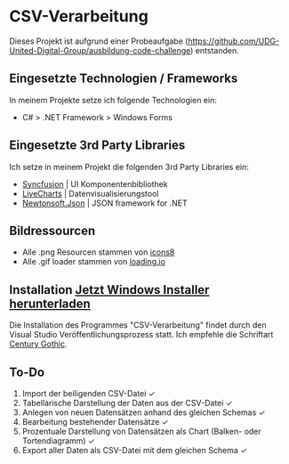 # CSV-Verarbeitung
Dieses Projekt ist aufgrund einer Probeaufgabe (https://github.com/UDG-United-Digital-Group/ausbildung-code-challenge) entstanden.

## Eingesetzte Technologien / Frameworks
In meinem Projekte setze ich folgende Technologien ein:
- C# > .NET Framework > Windows Forms

## Eingesetzte 3rd Party Libraries
Ich setze in meinem Projekt die folgenden 3rd Party Libraries ein:
- [Syncfusion](https://syncfusion.com) | UI Komponentenbibliothek
- [LiveCharts](https://lvcharts.net/) | Datenvisualisierungstool
- [Newtonsoft.Json](https://www.newtonsoft.com/json) | JSON framework for .NET

## Bildressourcen
- Alle .png Resourcen stammen von [icons8](https://icons8.com/)
- Alle .gif loader stammen von [loading.io](https://loading.io/)

## Installation [Jetzt Windows Installer herunterladen](https://www.alexander-b.de/repo/csv-verarbeitung/index.html)
Die Installation des Programmes "CSV-Verarbeitung" findet durch den Visual Studio Veröffentlichungsprozess statt.
Ich empfehle die Schriftart [Century Gothic](https://ttfonts.net/de/font/9410_CenturyGothic.htm).

## To-Do
1. Import der beiligenden CSV-Datei ✓
2. Tabellarische Darstellung der Daten aus der CSV-Datei ✓
3. Anlegen von neuen Datensätzen anhand des gleichen Schemas ✓
4. Bearbeitung bestehender Datensätze ✓
5. Prozentuale Darstellung von Datensätzen als Chart (Balken- oder Tortendiagramm) ✓
6. Export aller Daten als CSV-Datei mit dem gleichen Schema ✓

